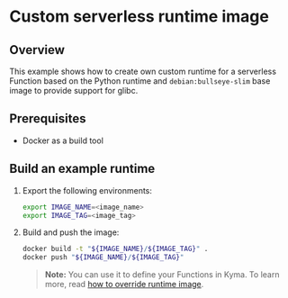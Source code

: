 # Custom serverless runtime image

## Overview

This example shows how to create own custom runtime for a serverless Function based on the Python runtime and `debian:bullseye-slim` base image to provide support for glibc.

## Prerequisites

- Docker as a build tool

## Build an example runtime

1. Export the following environments:

    ```bash
    export IMAGE_NAME=<image_name>
    export IMAGE_TAG=<image_tag>
    ```

2. Build and push the image:

    ```bash
    docker build -t "${IMAGE_NAME}/${IMAGE_TAG}" .
    docker push "${IMAGE_NAME}/${IMAGE_TAG}"
    ```

    > **Note:** You can use it to define your Functions in Kyma. To learn more, read [how to override runtime image](https://kyma-project.io/#/serverless-manager/user/resources/06-20-serverless-cr?id=custom-resource-parameters).
